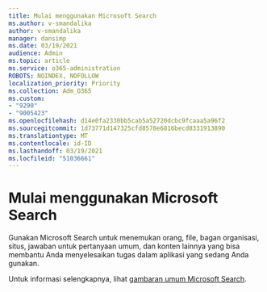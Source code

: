 ```yaml
---
title: Mulai menggunakan Microsoft Search
ms.author: v-smandalika
author: v-smandalika
manager: dansimp
ms.date: 03/19/2021
audience: Admin
ms.topic: article
ms.service: o365-administration
ROBOTS: NOINDEX, NOFOLLOW
localization_priority: Priority
ms.collection: Adm_O365
ms.custom:
- "9290"
- "9005423"
ms.openlocfilehash: d14e0fa2330bb5cab5a52720dcbc9fcaaa5a96f2
ms.sourcegitcommit: 1d73771d147325cfd8578e6816becd8331913890
ms.translationtype: MT
ms.contentlocale: id-ID
ms.lasthandoff: 03/19/2021
ms.locfileid: "51036661"
---
```

# <a name="get-started-with-microsoft-search"></a>Mulai menggunakan Microsoft Search

Gunakan Microsoft Search untuk menemukan orang, file, bagan organisasi, situs, jawaban untuk pertanyaan umum, dan konten lainnya yang bisa membantu Anda menyelesaikan tugas dalam aplikasi yang sedang Anda gunakan.

Untuk informasi selengkapnya, lihat [gambaran umum Microsoft Search](https://docs.microsoft.com/microsoftsearch/overview-microsoft-search).